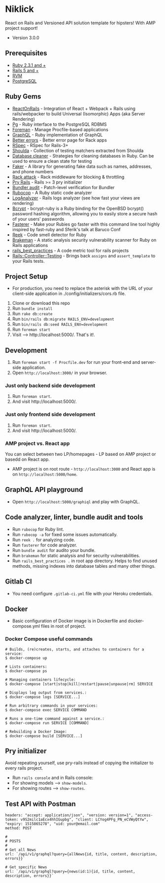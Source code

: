 # Niklick
React on Rails and Versioned API solution template for hipsters! With AMP project support!

* Version 3.0.0

## Prerequisites
* [Ruby 2.3.1 and +](https://www.ruby-lang.org/en/downloads/)
* [Rails 5 and +](http://guides.rubyonrails.org/getting_started.html)
* [RVM](https://rvm.io/)
* [PostgreSQL](https://www.postgresql.org/docs/)

## Ruby Gems
* [ReactOnRails](https://github.com/shakacode/react_on_rails) - Integration of React + Webpack + Rails using rails/webpacker to build Universal (Isomorphic) Apps (aka Server Rendering)
* [Pg](https://bitbucket.org/ged/ruby-pg/wiki/Home) - Ruby interface to the PostgreSQL RDBMS
* [Foreman](https://github.com/ddollar/foreman) - Manage Procfile-based applications
* [GraphQL](https://github.com/rmosolgo/graphql-ruby) - Ruby implementation of GraphQL
* [Better errors](https://github.com/charliesome/better_errors) - Better error page for Rack apps
* [RSpec](https://github.com/rspec/rspec-rails) - RSpec for Rails-3+
* [Shoulda](http://matchers.shoulda.io/) - Collection of testing matchers extracted from Shoulda
* [Database cleaner](http://databasecleaner.github.io/) - Strategies for cleaning databases in Ruby. Can be used to ensure a clean state for testing
* [Faker](https://github.com/stympy/faker) - A library for generating fake data such as names, addresses, and phone numbers
* [Rack attack](https://github.com/kickstarter/rack-attack) - Rack middleware for blocking & throttling
* [Pry Rails](https://github.com/rweng/pry-rails) - Rails >= 3 pry initializer
* [Bundler audit](https://github.com/rubysec/bundler-audit) - Patch-level verification for Bundler
* [Rubocop](https://github.com/bbatsov/rubocop) - A Ruby static code analyzer 
* [LogAnalyzer](https://github.com/igorkasyanchuk/log_analyzer) - Rails logs analyzer (see how fast your views are rendering)
* [Bcrypt](https://github.com/codahale/bcrypt-ruby) - bcrypt-ruby is a Ruby binding for the OpenBSD bcrypt() password hashing algorithm, allowing you to easily store a secure hash of your users' passwords
* [Fasterer](https://github.com/DamirSvrtan/fasterer) - Make your Rubies go faster with this command line tool highly inspired by fast-ruby and Sferik's talk at Baruco Conf
* [Reek](https://github.com/troessner/reek) - Code smell detector for Ruby
* [Brakeman](https://github.com/presidentbeef/brakeman) - A static analysis security vulnerability scanner for Ruby on Rails applications
* [rails_best_practices](https://github.com/flyerhzm/rails_best_practices) - A code metric tool for rails projects
* [Rails::Controller::Testing](https://github.com/rails/rails-controller-testing) - Brings back `assigns` and `assert_template` to your Rails tests.

## Project Setup
* For production, you need to replace the asterisk with the URL of your client-side application in ./config/initializers/cors.rb file.

1. Clone or download this repo
2. Run `bundle install`
3. Run `rake db:create`
4. Run `bin/rails db:migrate RAILS_ENV=development`
5. Run `bin/rails db:seed RAILS_ENV=development`
6. Run `foreman start`
7. Visit --> http://localhost:5000/. That's it!.

## Development
1. Run `foreman start -f Procfile.dev` for run your front-end and server-side application.
2. Open `http://localhost:3000/` in your browser.

### Just only backend side development
1. Run `foreman start`.
2. And visit http://localhost:5000/.

### Just only frontend side development
1. Run `foreman start`.
2. And visit http://localhost:5000/.

### AMP project vs. React app
You can select between two LP/homepages - LP based on AMP project or basedd on React app.
* AMP project is on root route - `http://localhost:3000` and React app is on `http://localhost:5000/home`.

## GraphQL API playground
* Open `http://localhost:5000/graphiql` and play with GraphQL.

## Code analyzer, linter, bundle audit and tools
* Run `rubocop` for Ruby lint.
* Run `rubocop -a` for fixed some issues automatically.
* Run `reek .` for analyzing code.
* Run `fasterer` for code analyzer.
* Run `bundle audit` for audito your bundle.
* Run `brakeman` for static analysis and for security vulnerabilities.
* Run `rails_best_practices .` in root app directory. Helps to find unused methods, missing indexes into database tables and many other things.

## Gitlab CI
* You need configure `.gitlab-ci.yml` file with your Heroku credentials.

## Docker
* Basic configuration of Docker image is in Dockerfile and docker-compose.yml files in root of project.

### Docker Compose useful commands
```shell
# Builds, (re)creates, starts, and attaches to containers for a service:
$ docker-compose up

# Lists containers:
$ docker-compose ps

# Managing containers lifecycle:
$ docker-compose [start|stop|kill|restart|pause|unpause|rm] SERVICE

# Displays log output from services.:
$ docker-compose logs [SERVICE...]

# Run arbitrary commands in your services:
$ docker-compose exec SERVICE COMMAND

# Runs a one-time command against a service.:
$ docker-compose run SERVICE [COMMAND]

# Rebuilding a Docker Image:
$ docker-compose build [SERVICE...]
```

## Pry initializer
Avoid repeating yourself, use pry-rails instead of copying the initializer to every rails project.
* Run `rails console` and in Rails console:
* For showing models --> `show-models`.
* For showing routes --> `show-routes`.

## Test API with Postman
```shell
headers: "accept: application/json", "version: version=1", "access-token: v9S2milc1aEcx4hhIGupbg", "client: LCYog4PFg_PN_eCVWyQtYw", "expiry: 1515865278", "uid: your@email.com"
method: POST

#
# POSTS
#
# Get all News
url: `/api/v1/graphql?query={allNews{id, title, content, description, errors}}`

# Get specific News 
url: `/api/v1/graphql?query={news(id:1){id, title, content, description, errors}}`
```
